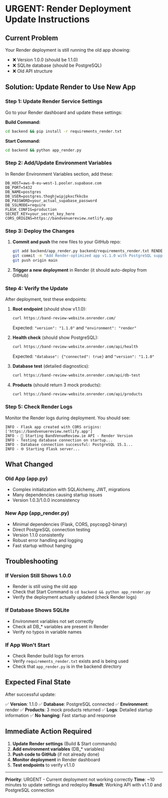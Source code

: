 # URGENT: Render Deployment Update Instructions

## Current Problem

Your Render deployment is still running the old app showing:
- ❌ Version 1.0.0 (should be 1.1.0)
- ❌ SQLite database (should be PostgreSQL)
- ❌ Old API structure

## Solution: Update Render to Use New App

### Step 1: Update Render Service Settings

Go to your Render dashboard and update these settings:

**Build Command:**
```bash
cd backend && pip install -r requirements_render.txt
```

**Start Command:**
```bash
cd backend && python app_render.py
```

### Step 2: Add/Update Environment Variables

In Render Environment Variables section, add these:

```
DB_HOST=aws-0-eu-west-1.pooler.supabase.com
DB_PORT=5432
DB_NAME=postgres
DB_USER=postgres.thoghjwipjpkxcfkkcbx
DB_PASSWORD=your_actual_supabase_password
DB_SSLMODE=require
FLASK_CONFIG=production
SECRET_KEY=your_secret_key_here
CORS_ORIGINS=https://bandvenuereview.netlify.app
```

### Step 3: Deploy the Changes

1. **Commit and push** the new files to your GitHub repo:
   ```bash
   git add backend/app_render.py backend/requirements_render.txt RENDER_DEPLOYMENT_FIX.md RENDER_UPDATE_INSTRUCTIONS.md
   git commit -m "Add Render-optimized app v1.1.0 with PostgreSQL support"
   git push origin main
   ```

2. **Trigger a new deployment** in Render (it should auto-deploy from GitHub)

### Step 4: Verify the Update

After deployment, test these endpoints:

1. **Root endpoint** (should show v1.1.0):
   ```bash
   curl https://band-review-website.onrender.com/
   ```
   Expected: `"version": "1.1.0"` and `"environment": "render"`

2. **Health check** (should show PostgreSQL):
   ```bash
   curl https://band-review-website.onrender.com/api/health
   ```
   Expected: `"database": {"connected": true}` and `"version": "1.1.0"`

3. **Database test** (detailed diagnostics):
   ```bash
   curl https://band-review-website.onrender.com/api/db-test
   ```

4. **Products** (should return 3 mock products):
   ```bash
   curl https://band-review-website.onrender.com/api/products
   ```

### Step 5: Check Render Logs

Monitor the Render logs during deployment. You should see:

```
INFO - Flask app created with CORS origins: ['https://bandvenuereview.netlify.app']
INFO - 🚀 Starting BandVenueReview.ie API - Render Version
INFO - Testing database connection on startup...
INFO - Database connection successful: PostgreSQL 15.1...
INFO - 🌐 Starting Flask server...
```

## What Changed

### Old App (app.py)
- Complex initialization with SQLAlchemy, JWT, migrations
- Many dependencies causing startup issues
- Version 1.0.3/1.0.0 inconsistency

### New App (app_render.py)
- Minimal dependencies (Flask, CORS, psycopg2-binary)
- Direct PostgreSQL connection testing
- Version 1.1.0 consistently
- Robust error handling and logging
- Fast startup without hanging

## Troubleshooting

### If Version Still Shows 1.0.0
- Render is still using the old app
- Check that Start Command is `cd backend && python app_render.py`
- Verify the deployment actually updated (check Render logs)

### If Database Shows SQLite
- Environment variables not set correctly
- Check all DB_* variables are present in Render
- Verify no typos in variable names

### If App Won't Start
- Check Render build logs for errors
- Verify `requirements_render.txt` exists and is being used
- Check that `app_render.py` is in the backend directory

## Expected Final State

After successful update:

✅ **Version**: 1.1.0
✅ **Database**: PostgreSQL connected
✅ **Environment**: render
✅ **Products**: 3 mock products returned
✅ **Logs**: Detailed startup information
✅ **No hanging**: Fast startup and response

## Immediate Action Required

1. **Update Render settings** (Build & Start commands)
2. **Add environment variables** (DB_* variables)
3. **Push code to GitHub** (if not already done)
4. **Monitor deployment** in Render dashboard
5. **Test endpoints** to verify v1.1.0

---

**Priority**: URGENT - Current deployment not working correctly
**Time**: ~10 minutes to update settings and redeploy
**Result**: Working API with v1.1.0 and PostgreSQL connection
